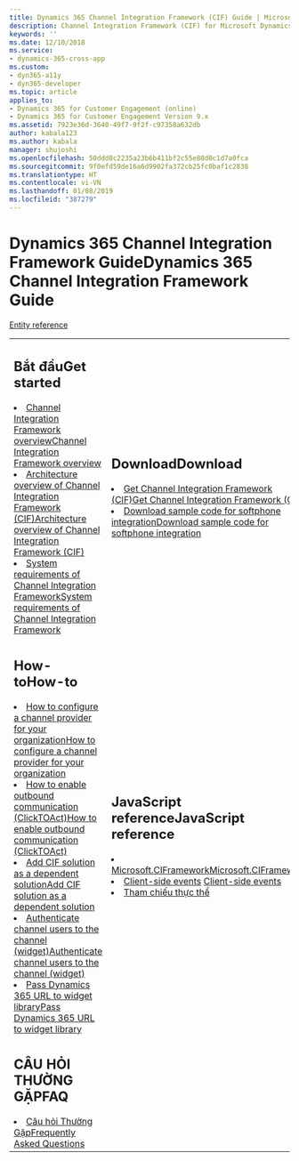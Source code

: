 ```yaml
---
title: Dynamics 365 Channel Integration Framework (CIF) Guide | Microsoft Docs
description: Channel Integration Framework (CIF) for Microsoft Dynamics 365 is a cloud-to-cloud extensible framework to integrate third-party Computer Telephony Integration (CTI) systems with Dynamics 365 Unified Interface Apps using a browser-based JavaScript API library.
keywords: ''
ms.date: 12/10/2018
ms.service:
- dynamics-365-cross-app
ms.custom:
- dyn365-a11y
- dyn365-developer
ms.topic: article
applies_to:
- Dynamics 365 for Customer Engagement (online)
- Dynamics 365 for Customer Engagement Version 9.x
ms.assetid: 7923e36d-3640-49f7-9f2f-c97358a632db
author: kabala123
ms.author: kabala
manager: shujoshi
ms.openlocfilehash: 50ddd8c2235a23b6b411bf2c55e88d0c1d7a0fca
ms.sourcegitcommit: 9f0efd59de16a6d9902fa372cb25fc0baf1c2838
ms.translationtype: HT
ms.contentlocale: vi-VN
ms.lasthandoff: 01/08/2019
ms.locfileid: "387279"
---
```

# <a name="dynamics-365-channel-integration-framework-guide"></a><span data-ttu-id="24c71-103">Dynamics 365 Channel Integration Framework Guide</span><span class="sxs-lookup"><span data-stu-id="24c71-103">Dynamics 365 Channel Integration Framework Guide</span></span>

<table>
<tr>
<td>

<h2> <span data-ttu-id="24c71-104">Bắt đầu</span><span class="sxs-lookup"><span data-stu-id="24c71-104">Get started</span></span> </h2>
<li><span data-ttu-id="24c71-105"><a href="overview-channel-integration-framework.md" data-raw-source="[Channel Integration Framework overview](overview-channel-integration-framework.md)">Channel Integration Framework overview</a></span><span class="sxs-lookup"><span data-stu-id="24c71-105"><a href="overview-channel-integration-framework.md" data-raw-source="[Channel Integration Framework overview](overview-channel-integration-framework.md)">Channel Integration Framework overview</a></span></span></li>
<li><span data-ttu-id="24c71-106"><a href="architecture-overview-channel-integration-framework.md" data-raw-source="[Architecture overview of Channel Integration Framework (CIF)](architecture-overview-channel-integration-framework.md)">Architecture overview of Channel Integration Framework (CIF)</a></span><span class="sxs-lookup"><span data-stu-id="24c71-106"><a href="architecture-overview-channel-integration-framework.md" data-raw-source="[Architecture overview of Channel Integration Framework (CIF)](architecture-overview-channel-integration-framework.md)">Architecture overview of Channel Integration Framework (CIF)</a></span></span></li>
<li><span data-ttu-id="24c71-107"><a href="system-requirements-channel-integration-framework.md" data-raw-source="[System requirements of Channel Integration Framework](system-requirements-channel-integration-framework.md)">System requirements of Channel Integration Framework</a></span><span class="sxs-lookup"><span data-stu-id="24c71-107"><a href="system-requirements-channel-integration-framework.md" data-raw-source="[System requirements of Channel Integration Framework](system-requirements-channel-integration-framework.md)">System requirements of Channel Integration Framework</a></span></span></li>
</td>
<td>

<h2> <span data-ttu-id="24c71-108">Download</span><span class="sxs-lookup"><span data-stu-id="24c71-108">Download</span></span> </h2>

<li><span data-ttu-id="24c71-109"><a href="get-channel-integration-framework.md" data-raw-source="[Get Channel Integration Framework (CIF)](get-channel-integration-framework.md)">Get Channel Integration Framework (CIF)</a></span><span class="sxs-lookup"><span data-stu-id="24c71-109"><a href="get-channel-integration-framework.md" data-raw-source="[Get Channel Integration Framework (CIF)](get-channel-integration-framework.md)">Get Channel Integration Framework (CIF)</a></span></span></li>
<li><span data-ttu-id="24c71-110"><a href="sample-softphone-integration.md" data-raw-source="[Download sample code for softphone integration](sample-softphone-integration.md)">Download sample code for softphone integration</a></span><span class="sxs-lookup"><span data-stu-id="24c71-110"><a href="sample-softphone-integration.md" data-raw-source="[Download sample code for softphone integration](sample-softphone-integration.md)">Download sample code for softphone integration</a></span></span></li>
</td>
</tr>
<tr>
<td>

<h2> <span data-ttu-id="24c71-111">How-to</span><span class="sxs-lookup"><span data-stu-id="24c71-111">How-to</span></span> </h2>

<li><span data-ttu-id="24c71-112"><a href="configure-channel-provider-channel-integration-framework.md" data-raw-source="[How to configure a channel provider ifor your organization](configure-channel-provide-channel-integration-framework.md)">How to configure a channel provider for your organization</a></span><span class="sxs-lookup"><span data-stu-id="24c71-112"><a href="configure-channel-provider-channel-integration-framework.md" data-raw-source="[How to configure a channel provider ifor your organization](configure-channel-provide-channel-integration-framework.md)">How to configure a channel provider for your organization</a></span></span></li>
<li><span data-ttu-id="24c71-113"><a href="enable-outbound-communication-clicktoact.md" data-raw-source="[How to enable outbound communication (ClickTOAct)](enable-outbound-communication-clicktoact.md)">How to enable outbound communication (ClickTOAct)</a></span><span class="sxs-lookup"><span data-stu-id="24c71-113"><a href="enable-outbound-communication-clicktoact.md" data-raw-source="[How to enable outbound communication (ClickTOAct)](enable-outbound-communication-clicktoact.md)">How to enable outbound communication (ClickTOAct)</a></span></span></li>
<li><span data-ttu-id="24c71-114"><a href="add-cif-solution-dependent-solution.md" data-raw-source="[Add CIF solution as a dependent solution](add-cif-solution-dependent-solution.md)">Add CIF solution as a dependent solution</a></span><span class="sxs-lookup"><span data-stu-id="24c71-114"><a href="add-cif-solution-dependent-solution.md" data-raw-source="[Add CIF solution as a dependent solution](add-cif-solution-dependent-solution.md)">Add CIF solution as a dependent solution</a></span></span></li>
<li><span data-ttu-id="24c71-115"><a href="authenticate-channel-users.md" data-raw-source="[Authenticate channel users to the channel (widget)](authenticate-channel-users.md)">Authenticate channel users to the channel (widget)</a></span><span class="sxs-lookup"><span data-stu-id="24c71-115"><a href="authenticate-channel-users.md" data-raw-source="[Authenticate channel users to the channel (widget)](authenticate-channel-users.md)">Authenticate channel users to the channel (widget)</a></span></span></li>
<li><span data-ttu-id="24c71-116"><a href="pass-url-widget-library.md" data-raw-source="[Pass Dynamics 365 URL to widget library](pass-url-widget-library.md)">Pass Dynamics 365 URL to widget library</a></span><span class="sxs-lookup"><span data-stu-id="24c71-116"><a href="pass-url-widget-library.md" data-raw-source="[Pass Dynamics 365 URL to widget library](pass-url-widget-library.md)">Pass Dynamics 365 URL to widget library</a></span></span></li>
</td>
<td>

<h2> <span data-ttu-id="24c71-117">JavaScript reference</span><span class="sxs-lookup"><span data-stu-id="24c71-117">JavaScript reference</span></span> </h2>

<li><span data-ttu-id="24c71-118"><a href="reference/microsoft-ciframework.md" data-raw-source="[Microsoft.CIFramework
 methods](reference/microsoft-ciframework.md)">Microsoft.CIFramework</a></span><span class="sxs-lookup"><span data-stu-id="24c71-118"><a href="reference/microsoft-ciframework.md" data-raw-source="[Microsoft.CIFramework
 methods](reference/microsoft-ciframework.md)">Microsoft.CIFramework</a></span></span></li>
<li><span data-ttu-id="24c71-119"><a href="reference/client-side-events.md" data-raw-source="[Client-side events](reference/client-side-events.md)">Client-side events</a>
</span><span class="sxs-lookup"><span data-stu-id="24c71-119"><a href="reference/client-side-events.md" data-raw-source="[Client-side events](reference/client-side-events.md)">Client-side events</a>
</span></span><li><span data-ttu-id="24c71-120"><a href="reference/entities-attributes/msdyn-ciprovider.md" data-raw-source="[Entity reference](reference/entities-attributes/msdyn-ciprovider.md)">Tham chiếu thực thể</a>

</td>
</tr>
</span><span class="sxs-lookup"><span data-stu-id="24c71-120"><a href="reference/entities-attributes/msdyn-ciprovider.md" data-raw-source="[Entity reference](reference/entities-attributes/msdyn-ciprovider.md)">Entity reference</a>

</td>
</tr>
</span></span><tr>
<td>

<h2> <span data-ttu-id="24c71-121">CÂU HỎI THƯỜNG GẶP</span><span class="sxs-lookup"><span data-stu-id="24c71-121">FAQ</span></span> </h2>

<li><span data-ttu-id="24c71-122"><a href="faq-channel-integration-framework.md" data-raw-source="[Frequently Asked Questions](faq-channel-integration-framework.md)">Câu hỏi Thường Gặp</a></span><span class="sxs-lookup"><span data-stu-id="24c71-122"><a href="faq-channel-integration-framework.md" data-raw-source="[Frequently Asked Questions](faq-channel-integration-framework.md)">Frequently Asked Questions</a></span></span></li>

</td>
</tr>
</table>